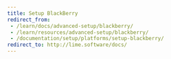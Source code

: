```yaml
---
title: Setup BlackBerry
redirect_from:
 - /learn/docs/advanced-setup/blackberry/
 - /learn/resources/advanced-setup/blackberry/
 - /documentation/setup/platforms/setup-blackberry/
redirect_to: http://lime.software/docs/
---
```

